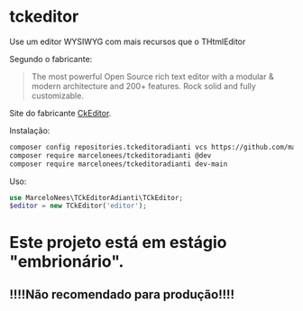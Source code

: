 # tckeditor

Use um editor WYSIWYG com mais recursos que o THtmlEditor

Segundo o fabricante:

> The most powerful Open Source rich text editor with a modular
> & modern architecture and 200+ features. Rock solid and fully customizable.

Site do fabricante [CkEditor](https://github.com/ckeditor/).

Instalação:

```bash
composer config repositories.tckeditoradianti vcs https://github.com/marcelonees/tckeditoradianti
composer require marcelonees/tckeditoradianti @dev
composer require marcelonees/tckeditoradianti dev-main
```

Uso:

```php
use MarceloNees\TCkEditorAdianti\TCkEditor;
$editor = new TCkEditor('editor');
```

# Este projeto está em estágio "embrionário".

## !!!!Não recomendado para produção!!!!
